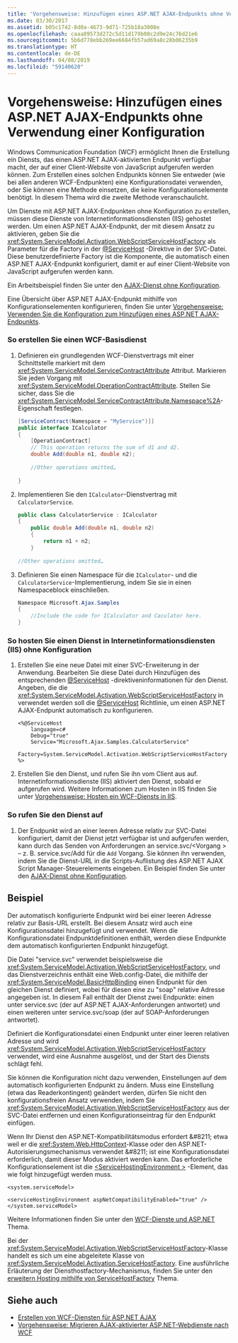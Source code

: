 ```yaml
---
title: 'Vorgehensweise: Hinzufügen eines ASP.NET AJAX-Endpunkts ohne Verwendung einer Konfiguration'
ms.date: 03/30/2017
ms.assetid: b05c1742-8d0a-4673-9d71-725b18a3008e
ms.openlocfilehash: caaa89573d272c5d11d179b08c2d9e24c76d21e6
ms.sourcegitcommit: 5b6d778ebb269ee6684fb57ad69a8c28b06235b9
ms.translationtype: HT
ms.contentlocale: de-DE
ms.lasthandoff: 04/08/2019
ms.locfileid: "59140620"
---
```

# <a name="how-to-add-an-aspnet-ajax-endpoint-without-using-configuration"></a>Vorgehensweise: Hinzufügen eines ASP.NET AJAX-Endpunkts ohne Verwendung einer Konfiguration
Windows Communication Foundation (WCF) ermöglicht Ihnen die Erstellung ein Diensts, das einen ASP.NET AJAX-aktivierten Endpunkt verfügbar macht, der auf einer Client-Website von JavaScript aufgerufen werden können. Zum Erstellen eines solchen Endpunkts können Sie entweder (wie bei allen anderen WCF-Endpunkten) eine Konfigurationsdatei verwenden, oder Sie können eine Methode einsetzen, die keine Konfigurationselemente benötigt. In diesem Thema wird die zweite Methode veranschaulicht.  
  
 Um Dienste mit ASP.NET AJAX-Endpunkten ohne Konfiguration zu erstellen, müssen diese Dienste von Internetinformationsdiensten (IIS) gehostet werden. Um einen ASP.NET AJAX-Endpunkt, der mit diesem Ansatz zu aktivieren, geben Sie die <xref:System.ServiceModel.Activation.WebScriptServiceHostFactory> als Parameter für die Factory in der [ \@ServiceHost](../../../../docs/framework/configure-apps/file-schema/wcf-directive/servicehost.md) -Direktive in der SVC-Datei. Diese benutzerdefinierte Factory ist die Komponente, die automatisch einen ASP.NET AJAX-Endpunkt konfiguriert, damit er auf einer Client-Website von JavaScript aufgerufen werden kann.  
  
 Ein Arbeitsbeispiel finden Sie unter den [AJAX-Dienst ohne Konfiguration](../../../../docs/framework/wcf/samples/ajax-service-without-configuration.md).  
  
 Eine Übersicht über ASP.NET AJAX-Endpunkt mithilfe von Konfigurationselementen konfigurieren, finden Sie unter [Vorgehensweise: Verwenden Sie die Konfiguration zum Hinzufügen eines ASP.NET AJAX-Endpunkts](../../../../docs/framework/wcf/feature-details/how-to-use-configuration-to-add-an-aspnet-ajax-endpoint.md).  
  
### <a name="to-create-a-basic-wcf-service"></a>So erstellen Sie einen WCF-Basisdienst  
  
1.  Definieren ein grundlegenden WCF-Dienstvertrags mit einer Schnittstelle markiert mit dem <xref:System.ServiceModel.ServiceContractAttribute> Attribut. Markieren Sie jeden Vorgang mit <xref:System.ServiceModel.OperationContractAttribute>. Stellen Sie sicher, dass Sie die <xref:System.ServiceModel.ServiceContractAttribute.Namespace%2A>-Eigenschaft festlegen.  
  
    ```csharp  
    [ServiceContract(Namespace = "MyService")]]  
    public interface ICalculator  
    {  
        [OperationContract]  
        // This operation returns the sum of d1 and d2.  
        double Add(double n1, double n2);  
  
        //Other operations omitted…  
  
    }  
    ```  
  
2.  Implementieren Sie den `ICalculator`-Dienstvertrag mit `CalculatorService`.  
  
    ```csharp  
    public class CalculatorService : ICalculator  
    {  
        public double Add(double n1, double n2)  
        {  
            return n1 + n2;  
        }  
  
    //Other operations omitted…  
    ```  
  
3.  Definieren Sie einen Namespace für die `ICalculator`- und die `CalculatorService`-Implementierung, indem Sie sie in einen Namespaceblock einschließen.  
  
    ```csharp  
    Namespace Microsoft.Ajax.Samples  
    {  
        //Include the code for ICalculator and Caculator here.  
    }  
    ```  
  
### <a name="to-host-the-service-in-internet-information-services-without-configuration"></a>So hosten Sie einen Dienst in Internetinformationsdiensten (IIS) ohne Konfiguration  
  
1.  Erstellen Sie eine neue Datei mit einer SVC-Erweiterung in der Anwendung. Bearbeiten Sie diese Datei durch Hinzufügen des entsprechenden [ \@ServiceHost](../../../../docs/framework/configure-apps/file-schema/wcf-directive/servicehost.md) -direktiveninformationen für den Dienst. Angeben, die die <xref:System.ServiceModel.Activation.WebScriptServiceHostFactory> in verwendet werden soll die [ \@ServiceHost](../../../../docs/framework/configure-apps/file-schema/wcf-directive/servicehost.md) Richtlinie, um einen ASP.NET AJAX-Endpunkt automatisch zu konfigurieren.  
  
    ```  
    <%@ServiceHost   
        language=c#   
        Debug="true"   
        Service="Microsoft.Ajax.Samples.CalculatorService"  
        Factory=System.ServiceModel.Activation.WebScriptServiceHostFactory  
    %>  
    ```  
  
2.  Erstellen Sie den Dienst, und rufen Sie ihn vom Client aus auf. Internetinformationsdienste (IIS) aktiviert den Dienst, sobald er aufgerufen wird. Weitere Informationen zum Hosten in IIS finden Sie unter [Vorgehensweise: Hosten ein WCF-Diensts in IIS](../../../../docs/framework/wcf/feature-details/how-to-host-a-wcf-service-in-iis.md).  
  
### <a name="to-call-the-service"></a>So rufen Sie den Dienst auf  
  
1.  Der Endpunkt wird an einer leeren Adresse relativ zur SVC-Datei konfiguriert, damit der Dienst jetzt verfügbar ist und aufgerufen werden, kann durch das Senden von Anforderungen an service.svc/\<Vorgang > – z. B. service.svc/Add für die `Add` Vorgang. Sie können ihn verwenden, indem Sie die Dienst-URL in die Scripts-Auflistung des ASP.NET AJAX Script Manager-Steuerelements eingeben. Ein Beispiel finden Sie unter den [AJAX-Dienst ohne Konfiguration](../../../../docs/framework/wcf/samples/ajax-service-without-configuration.md).  
  
## <a name="example"></a>Beispiel  
  
 Der automatisch konfigurierte Endpunkt wird bei einer leeren Adresse relativ zur Basis-URL erstellt. Bei diesem Ansatz wird auch eine Konfigurationsdatei hinzugefügt und verwendet. Wenn die Konfigurationsdatei Endpunktdefinitionen enthält, werden diese Endpunkte dem automatisch konfigurierten Endpunkt hinzugefügt.  
  
 Die Datei "service.svc" verwendet beispielsweise die <xref:System.ServiceModel.Activation.WebScriptServiceHostFactory>, und das Dienstverzeichnis enthält eine Web.config-Datei, die mithilfe der <xref:System.ServiceModel.BasicHttpBinding> einen Endpunkt für den gleichen Dienst definiert, wobei für diesen eine zu "soap" relative Adresse angegeben ist. In diesem Fall enthält der Dienst zwei Endpunkte: einen unter service.svc (der auf ASP.NET AJAX-Anforderungen antwortet) und einen weiteren unter service.svc/soap (der auf SOAP-Anforderungen antwortet).  
  
 Definiert die Konfigurationsdatei einen Endpunkt unter einer leeren relativen Adresse und wird <xref:System.ServiceModel.Activation.WebScriptServiceHostFactory> verwendet, wird eine Ausnahme ausgelöst, und der Start des Diensts schlägt fehl.  
  
 Sie können die Konfiguration nicht dazu verwenden, Einstellungen auf dem automatisch konfigurierten Endpunkt zu ändern. Muss eine Einstellung (etwa das Readerkontingent) geändert werden, dürfen Sie nicht den konfigurationsfreien Ansatz verwenden, indem Sie <xref:System.ServiceModel.Activation.WebScriptServiceHostFactory> aus der SVC-Datei entfernen und einen Konfigurationseintrag für den Endpunkt einfügen.  
  
 Wenn Ihr Dienst den ASP.NET-Kompatibilitätsmodus erfordert &amp;#8211; etwa weil er die <xref:System.Web.HttpContext>-Klasse oder den ASP.NET-Autorisierungsmechanismus verwendet &amp;#8211; ist eine Konfigurationsdatei erforderlich, damit dieser Modus aktiviert werden kann. Das erforderliche Konfigurationselement ist die [ \<ServiceHostingEnvironment >](../../../../docs/framework/configure-apps/file-schema/wcf/servicehostingenvironment.md) -Element, das wie folgt hinzugefügt werden muss.  
  
 `<system.serviceModel>`  
  
 `<serviceHostingEnvironment aspNetCompatibilityEnabled="true" /> </system.serviceModel>`  
  
 Weitere Informationen finden Sie unter den [WCF-Dienste und ASP.NET](../../../../docs/framework/wcf/feature-details/wcf-services-and-aspnet.md) Thema.  
  
 Bei der <xref:System.ServiceModel.Activation.WebScriptServiceHostFactory>-Klasse handelt es sich um eine abgeleitete Klasse von <xref:System.ServiceModel.Activation.ServiceHostFactory>. Eine ausführliche Erläuterung der Diensthostfactory-Mechanismus, finden Sie unter den [erweitern Hosting mithilfe von ServiceHostFactory](../../../../docs/framework/wcf/extending/extending-hosting-using-servicehostfactory.md) Thema.  
  
## <a name="see-also"></a>Siehe auch

- [Erstellen von WCF-Diensten für ASP.NET AJAX](../../../../docs/framework/wcf/feature-details/creating-wcf-services-for-aspnet-ajax.md)
- [Vorgehensweise: Migrieren AJAX-aktivierter ASP.NET-Webdienste nach WCF](../../../../docs/framework/wcf/feature-details/how-to-migrate-ajax-enabled-aspnet-web-services-to-wcf.md)
